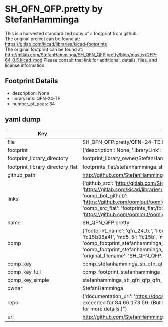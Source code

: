 # SH_QFN_QFP.pretty by StefanHamminga  
This is a harvested standardized copy of a footprint from github.  
The original project can be found at:  
https://gitlab.com/kicad/libraries/kicad-footprints  
The original footprint can be found at:
http://gitlab.com/StefanHamminga/SH_QFN_QFP.pretty/blob/master/QFP-64_0.5.kicad_mod
Please consult that link for additional, details, files, and license information.  
## Footprint Details
* description: None  
* libraryLink: QFN-24-TE  
* number_of_pads: 34  
## yaml dump  
| Key | Value |  
| --- | --- |  
| file | SH_QFN_QFP.pretty/QFN-24-TE.kicad_mod |  
| footprint | {'description': None, 'libraryLink': 'QFN-24-TE', 'number_of_pads': 34} |  
| footprint_library_directory | footprint_library_owner/StefanHamminga_SH_QFN_QFP.pretty |  
| footprint_library_directory_flat | footprints_flat/stefanhamminga_sh_qfn_qfp_qfn_24_te/working |  
| github_path | http://github.com/StefanHamminga/SH_QFN_QFP.pretty/blob/master/QFN-24-TE.kicad_mod |  
| links | {'github_src': 'http://gitlab.com/StefanHamminga/SH_QFN_QFP.pretty/blob/master/QFP-64_0.5.kicad_mod', 'github_src_repo': 'https://gitlab.com/kicad/libraries/kicad-footprints', 'oomp_bot': 'footprints/stefanhamminga_sh_qfn_qfp_qfn_24_te/working', 'oomp_bot_github': 'https://github.com/oomlout/oomlout_oomp_footprint_bot/tree/main/footprints/stefanhamminga_sh_qfn_qfp_qfn_24_te/working', 'oomp_src_flat': 'footprints_flat/footprints_flat/stefanhamminga_sh_qfn_qfp_qfn_24_te/working', 'oomp_src_flat_github': 'https://github.com/oomlout/oomlout_oomp_footprint_src/tree/main/footprints_flat/stefanhamminga_sh_qfn_qfp_qfn_24_te/working'} |  
| name | SH_QFN_QFP.pretty |  
| oomp | {'footprint_name': 'qfn_24_te', 'library_name': 'sh_qfn_qfp', 'md5': 'fc15b38a4f05cf8881cf128e9b668b88', 'md5_10': 'fc15b38a4f', 'md5_5': 'fc15b', 'md5_6': 'fc15b3', 'oomp_key': 'oomp_stefanhamminga_sh_qfn_qfp_qfn_24_te', 'oomp_key_extra': 'oomp_footprint_stefanhamminga_sh_qfn_qfp_qfn_24_te', 'oomp_key_full': 'oomp_footprint_stefanhamminga_sh_qfn_qfp_qfn_24_te_fc15b3', 'oomp_key_simple': 'stefanhamminga_sh_qfn_qfp_qfn_24_te', 'original_filename': 'SH_QFN_QFP.pretty/QFN-24-TE.kicad_mod', 'owner_name': 'stefanhamminga'} |  
| oomp_key | oomp_stefanhamminga_sh_qfn_qfp_qfn_24_te |  
| oomp_key_full | oomp_footprint_stefanhamminga_sh_qfn_qfp_qfn_24_te |  
| oomp_key_simple | stefanhamminga_sh_qfn_qfp_qfn_24_te |  
| owner | StefanHamminga |  
| repo | {'documentation_url': 'https://docs.github.com/rest/overview/resources-in-the-rest-api#rate-limiting', 'message': "API rate limit exceeded for 84.66.173.59. (But here's the good news: Authenticated requests get a higher rate limit. Check out the documentation for more details.)"} |  
| url | http://github.com/StefanHamminga/SH_QFN_QFP.pretty |  

